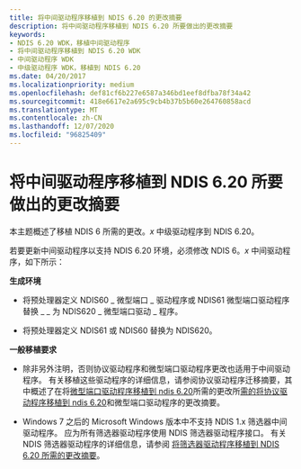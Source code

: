 ```yaml
---
title: 将中间驱动程序移植到 NDIS 6.20 的更改摘要
description: 将中间驱动程序移植到 NDIS 6.20 所要做出的更改摘要
keywords:
- NDIS 6.20 WDK，移植中间驱动程序
- 将中间驱动程序移植到 NDIS 6.20 WDK
- 中间驱动程序 WDK
- 中级驱动程序 WDK，移植到 NDIS 6.20
ms.date: 04/20/2017
ms.localizationpriority: medium
ms.openlocfilehash: def81cf6b227e6587a346bd1eef8dfba78f34a42
ms.sourcegitcommit: 418e6617e2a695c9cb4b37b5b60e264760858acd
ms.translationtype: MT
ms.contentlocale: zh-CN
ms.lasthandoff: 12/07/2020
ms.locfileid: "96825409"
---
```

# <a name="summary-of-changes-required-to-port-an-intermediate-driver-to-ndis-620"></a>将中间驱动程序移植到 NDIS 6.20 所要做出的更改摘要





本主题概述了移植 NDIS 6 所需的更改。*x* 中级驱动程序到 NDIS 6.20。

若要更新中间驱动程序以支持 NDIS 6.20 环境，必须修改 NDIS 6。*x* 中间驱动程序，如下所示：

<a href="" id="build-environment-------"></a>**生成环境**   
-   将预处理器定义 NDIS60 \_ 微型端口 \_ 驱动程序或 NDIS61 微型端口驱动程序替换 \_ \_ 为 NDIS620 \_ 微型端口驱动 \_ 程序。

-   将预处理器定义 NDIS61 或 NDIS60 替换为 NDIS620。

<a href="" id="general-porting-requirements-------"></a>**一般移植要求**   
-   除非另外注明，否则协议驱动程序和微型端口驱动程序更改也适用于中间驱动程序。 有关移植这些驱动程序的详细信息，请参阅协议驱动程序迁移摘要，其中概述了在将[微型端口驱动程序移植到 ndis 6.20](summary-of-changes-required-to-port-a-miniport-driver-to-ndis-6-20.md)所需的更改所[需的将协议驱动程序移植到 ndis 6.20](summary-of-changes-required-to-port-a-protocol-driver-to-ndis-6-20.md)和微型端口驱动程序的更改摘要。

-   Windows 7 之后的 Microsoft Windows 版本中不支持 NDIS 1.x 筛选器中间驱动程序。 应为所有筛选器驱动程序使用 NDIS 筛选器驱动程序接口。 有关 NDIS 筛选器驱动程序的详细信息，请参阅 [将筛选器驱动程序移植到 NDIS 6.20 所需的更改摘要](summary-of-changes-required-to-port-a-filter-driver-to-ndis-6-20.md)。

 

 





